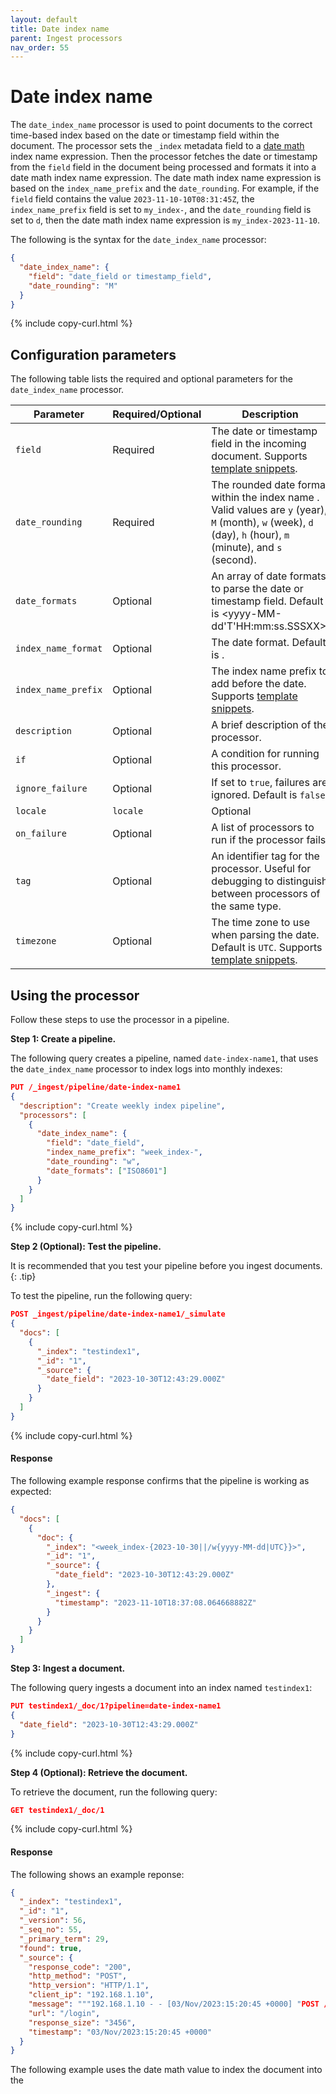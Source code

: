 ```yaml
---
layout: default
title: Date index name
parent: Ingest processors
nav_order: 55
---
```


# Date index name

The `date_index_name` processor is used to point documents to the correct time-based index based on the date or timestamp field within the document. The processor sets the `_index` metadata field to a [date math]({{site.url}}{{site.baseurl}}/field-types/supported-field-types/date/#date-math) index name expression. Then the processor fetches the date or timestamp from the `field` field in the document being processed and formats it into a date math index name expression. The date math index name expression is based on the `index_name_prefix` and the `date_rounding`. For example, if the `field` field contains the value `2023-11-10-10T08:31:45Z`, the `index_name_prefix` field is set to `my_index-`, and the `date_rounding` field is set to `d`, then the date math index name expression is `my_index-2023-11-10`.

The following is the syntax for the `date_index_name` processor:

```json
{
  "date_index_name": {
    "field": "date_field or timestamp_field",
    "date_rounding": "M"
  }
}
```
{% include copy-curl.html %}

## Configuration parameters

The following table lists the required and optional parameters for the `date_index_name` processor.

Parameter | Required/Optional | Description |
|-----------|-----------|-----------|
`field`  | Required  | The date or timestamp field in the incoming document. Supports [template snippets]({{site.url}}{{site.baseurl}}/ingest-pipelines/create-ingest/#template-snippets). |
`date_rounding`  | Required | The rounded date format within the index name . Valid values are `y` (year), `M` (month), `w` (week), `d` (day), `h` (hour), `m` (minute), and `s` (second). |
`date_formats` | Optional | An array of date formats to parse the date or timestamp field. Default is <yyyy-MM-dd'T'HH:mm:ss.SSSXX>. |
`index_name_format` | Optional | The date format. Default is <MM-dd-yyyy>. | Supports [template snippets]({site.url}}{{site.baseurl}}/ingest-pipelines/create-ingest/#template-snippets). |
`index_name_prefix` | Optional | The index name prefix to add before the date. Supports [template snippets]({site.url}}{{site.baseurl}}/ingest-pipelines/create-ingest/#template-snippets).
`description`  | Optional  | A brief description of the processor.  |
`if` | Optional | A condition for running this processor. |
`ignore_failure` | Optional | If set to `true`, failures are ignored. Default is `false`. |
`locale` | `locale`  | Optional  | The locale to use when parsing the date. Default is `ENGLISH`. Supports [template snippets]({site.url}}{{site.baseurl}}/ingest-pipelines/create-ingest/#template-snippets).  |
`on_failure` | Optional | A list of processors to run if the processor fails. |
`tag` | Optional | An identifier tag for the processor. Useful for debugging to distinguish between processors of the same type. |
`timezone`  | Optional  | The time zone to use when parsing the date. Default is `UTC`. Supports [template snippets]({site.url}}{{site.baseurl}}/ingest-pipelines/create-ingest/#template-snippets). |

## Using the processor

Follow these steps to use the processor in a pipeline.

**Step 1: Create a pipeline.**

The following query creates a pipeline, named `date-index-name1`, that uses the `date_index_name` processor to index logs into monthly indexes: 

```json
PUT /_ingest/pipeline/date-index-name1
{
  "description": "Create weekly index pipeline",
  "processors": [
    {
      "date_index_name": {
        "field": "date_field",
        "index_name_prefix": "week_index-",
        "date_rounding": "w",
        "date_formats": ["ISO8601"]
      }
    }
  ]
}
```
{% include copy-curl.html %}

**Step 2 (Optional): Test the pipeline.**

It is recommended that you test your pipeline before you ingest documents.
{: .tip}

To test the pipeline, run the following query:

```json
POST _ingest/pipeline/date-index-name1/_simulate
{
  "docs": [
    {
      "_index": "testindex1",
      "_id": "1",
      "_source": {
        "date_field": "2023-10-30T12:43:29.000Z"
      }
    }
  ]
}
```
{% include copy-curl.html %}

#### Response

The following example response confirms that the pipeline is working as expected:

```json
{
  "docs": [
    {
      "doc": {
        "_index": "<week_index-{2023-10-30||/w{yyyy-MM-dd|UTC}}>",
        "_id": "1",
        "_source": {
          "date_field": "2023-10-30T12:43:29.000Z"
        },
        "_ingest": {
          "timestamp": "2023-11-10T18:37:08.064668882Z"
        }
      }
    }
  ]
}
```

**Step 3: Ingest a document.**

The following query ingests a document into an index named `testindex1`:

```json
PUT testindex1/_doc/1?pipeline=date-index-name1
{
  "date_field": "2023-10-30T12:43:29.000Z"
}
```
{% include copy-curl.html %}

**Step 4 (Optional): Retrieve the document.**

To retrieve the document, run the following query:

```json
GET testindex1/_doc/1
```
{% include copy-curl.html %}

#### Response

The following shows an example reponse:

```json
{
  "_index": "testindex1",
  "_id": "1",
  "_version": 56,
  "_seq_no": 55,
  "_primary_term": 29,
  "found": true,
  "_source": {
    "response_code": "200",
    "http_method": "POST",
    "http_version": "HTTP/1.1",
    "client_ip": "192.168.1.10",
    "message": """192.168.1.10 - - [03/Nov/2023:15:20:45 +0000] "POST /login HTTP/1.1" 200 3456""",
    "url": "/login",
    "response_size": "3456",
    "timestamp": "03/Nov/2023:15:20:45 +0000"
  }
}
```

The following example uses the date math value to index the document into the 